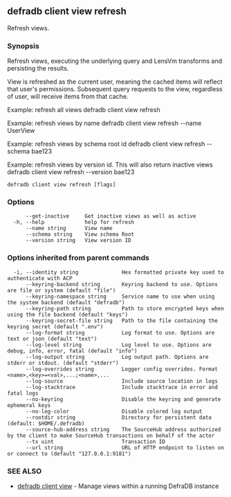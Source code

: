 ## defradb client view refresh

Refresh views.

### Synopsis

Refresh views, executing the underlying query and LensVm transforms and
persisting the results.

View is refreshed as the current user, meaning the cached items will reflect that user's
permissions. Subsequent query requests to the view, regardless of user, will receive
items from that cache.

Example: refresh all views
  defradb client view refresh

Example: refresh views by name
  defradb client view refresh --name UserView

Example: refresh views by schema root id
  defradb client view refresh --schema bae123

Example: refresh views by version id. This will also return inactive views
  defradb client view refresh --version bae123
		

```
defradb client view refresh [flags]
```

### Options

```
      --get-inactive     Get inactive views as well as active
  -h, --help             help for refresh
      --name string      View name
      --schema string    View schema Root
      --version string   View version ID
```

### Options inherited from parent commands

```
  -i, --identity string              Hex formatted private key used to authenticate with ACP
      --keyring-backend string       Keyring backend to use. Options are file or system (default "file")
      --keyring-namespace string     Service name to use when using the system backend (default "defradb")
      --keyring-path string          Path to store encrypted keys when using the file backend (default "keys")
      --keyring-secret-file string   Path to the file containing the keyring secret (default ".env")
      --log-format string            Log format to use. Options are text or json (default "text")
      --log-level string             Log level to use. Options are debug, info, error, fatal (default "info")
      --log-output string            Log output path. Options are stderr or stdout. (default "stderr")
      --log-overrides string         Logger config overrides. Format <name>,<key>=<val>,...;<name>,...
      --log-source                   Include source location in logs
      --log-stacktrace               Include stacktrace in error and fatal logs
      --no-keyring                   Disable the keyring and generate ephemeral keys
      --no-log-color                 Disable colored log output
      --rootdir string               Directory for persistent data (default: $HOME/.defradb)
      --source-hub-address string    The SourceHub address authorized by the client to make SourceHub transactions on behalf of the actor
      --tx uint                      Transaction ID
      --url string                   URL of HTTP endpoint to listen on or connect to (default "127.0.0.1:9181")
```

### SEE ALSO

* [defradb client view](defradb_client_view.md)	 - Manage views within a running DefraDB instance

